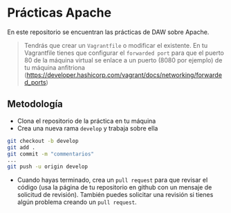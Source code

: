 # Prácticas Apache

En este repositorio se encuentran las prácticas de DAW sobre Apache.

> Tendrás que crear un `Vagrantfile` o modificar el existente. En tu Vagrantfile tienes que configurar el `forwarded port` para que el puerto 80 de la máquina virtual se enlace a un puerto (8080 por ejemplo) de tu máquina anfitriona (https://developer.hashicorp.com/vagrant/docs/networking/forwarded_ports)

## Metodología
* Clona el repositorio de la práctica en tu máquina
* Crea una nueva rama `develop` y trabaja sobre ella

```bash
git checkout -b develop
git add .
git commit -m "commentarios"
...
git push -u origin develop
```
* Cuando hayas terminado, crea un `pull request` para que revisar el código (usa la página de tu repositorio en github con un mensaje de solicitud de revisión). También puedes solicitar una revisión si tienes algún problema creando un `pull request`. 